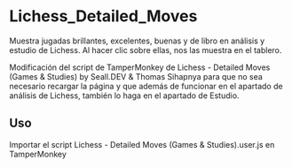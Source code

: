 # Lichess_Detailed_Moves
Muestra jugadas brillantes, excelentes, buenas y de libro en análisis y estudio de Lichess. Al hacer clic sobre ellas, nos las muestra en el tablero.

Modificación del script de TamperMonkey de Lichess - Detailed Moves (Games & Studies) by Seall.DEV & Thomas Sihapnya para que no sea necesario recargar la página y que además de funcionar en el apartado de análisis de Lichess, también lo haga en el apartado de Estudio.

## Uso
Importar el script Lichess - Detailed Moves (Games & Studies).user.js en TamperMonkey
